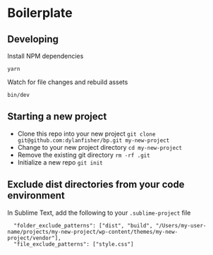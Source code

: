 # Boilerplate

## Developing

Install NPM dependencies

`yarn`

Watch for file changes and rebuild assets

`bin/dev`

## Starting a new project

- Clone this repo into your new project `git clone git@github.com:dylanfisher/bp.git my-new-project`
- Change to your new project directory `cd my-new-project`
- Remove the existing git directory `rm -rf .git`
- Initialize a new repo `git init`

## Exclude dist directories from your code environment

In Sublime Text, add the following to your `.sublime-project` file

```
  "folder_exclude_patterns": ["dist", "build", "/Users/my-user-name/projects/my-new-project/wp-content/themes/my-new-project/vendor"],
  "file_exclude_patterns": ["style.css"]
```
